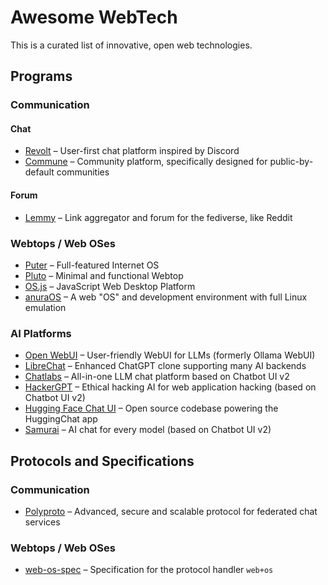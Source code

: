 # Awesome WebTech

This is a curated list of innovative, open web technologies.

## Programs

### Communication

#### Chat

- [Revolt](https://github.com/revoltchat) – User-first chat platform inspired by Discord
- [Commune](https://github.com/commune-os) – Community platform, specifically designed for public-by-default communities

#### Forum

- [Lemmy](https://github.com/LemmyNet/lemmy) – Link aggregator and forum for the fediverse, like Reddit

### Webtops / Web OSes

- [Puter](https://github.com/HeyPuter) – Full-featured Internet OS
- [Pluto](https://github.com/zeondev/pluto) – Minimal and functional Webtop
- [OS.js](https://github.com/os-js) – JavaScript Web Desktop Platform
- [anuraOS](https://github.com/MercuryWorkshop/anuraOS) – A web "OS" and development environment with full Linux emulation

### AI Platforms

- [Open WebUI](https://github.com/open-webui/open-webui) – User-friendly WebUI for LLMs (formerly Ollama WebUI)
- [LibreChat](https://github.com/danny-avila/LibreChat) – Enhanced ChatGPT clone supporting many AI backends
- [Chatlabs](https://github.com/writingmate/chatlabs) – All-in-one LLM chat platform based on Chatbot UI v2
- [HackerGPT](https://github.com/Hacker-GPT/HackerGPT-2.0) – Ethical hacking AI for web application hacking (based on Chatbot UI v2)
- [Hugging Face Chat UI](https://github.com/huggingface/chat-ui) – Open source codebase powering the HuggingChat app
- [Samurai](https://github.com/Jonneal3/samurai-v1/tree/samurai) – AI chat for every model (based on Chatbot UI v2)

## Protocols and Specifications

### Communication

- [Polyproto](https://docs.polyphony.chat) – Advanced, secure and scalable protocol for federated chat services

### Webtops / Web OSes

- [web-os-spec](https://github.com/use-pluto/web-os-spec) – Specification for the protocol handler `web+os`
